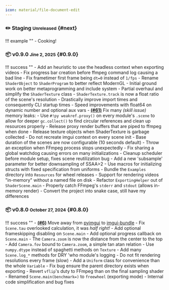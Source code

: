 ```yaml
---
icon: material/file-document-edit
---
```


### ✏️ Staging <small>Unreleased</small> {#next}

!!! example ""
    - Cooking!

### 📦 v0.9.0 <small>Jine 2, 2025</small> {#0.9.0}

!!! success ""
    - Add an heuristic to use the headless context when exporting videos
    - Fix progress bar creation before ffmpeg command log causing a bad line
    - Fix frametimer first frame being `dt=0` instead of `1/fps`
    - Rename `ShaderObject` to `ShaderProgram` to better reflect ModernGL
    - Initial ground work on better metaprogramming and include system
    - Partial overhaul and simplify the `ShaderTexture` class
    - `ShaderTexture.track` is now a float ratio of the scene's resolution
    - Drastically improve import times and consequently CLI startup times
    - Speed improvements with float64 on dynamic number and optional aux vars
    - [**(#61)**](https://github.com/BrokenSource/DepthFlow/issues/61)  Fix many _(skill issue)_ memory leaks:
        - Use `#!py weakref.proxy()` on every module's `.scene` to allow for deeper `gc.collect()` to find circular references and clean up resources properly
        - Release proxy render buffers that are piped to ffmpeg when done
        - Release texture objects when ShaderTexture is garbage collected
        - Do not recreate imgui context on every scene init
    - Base duration of the scenes are now configurable (10 seconds default)
    - Throw an exception when FFmpeg process stops unexpectedly
    - Fix sharing a global watchdog causing errors on many initializations
    - Cleanup scheduler before module setup, fixes scene reutilization bug
    - Add a new 'subsample' parameter for better downsampling of SSAA>2
    - Use macros for initializing structs with fixed specification from uniforms
    - Bundle the `Examples` directory into `Resources` for wheel releases
    - Support for rendering videos "in-memory" without a named file on disk
    - Refactor `ExportingHelper` out of `ShaderScene.main`
    - Properly catch FFmpeg's `stderr` and `stdout` (allows in-memory render)
    - Convert the project into snake case, still have my differences

### 📦 v0.8.0 <small>October 27, 2024</small> {#0.8.0}

!!! success ""
    - [**(#6)**](https://github.com/BrokenSource/ShaderFlow/issues/6) Move away from [pyimgui](https://pypi.org/project/imgui/) to [imgui-bundle](https://pypi.org/project/imgui-bundle/)
    - Fix `Scene.tau` overlooked calculation, it was _half right!_
    - Add optional frameskipping disabling on `Scene.main`
    - Add optional progress callback on `Scene.main`
    - The `Camera.zoom` is now the distance from the center to the top
    - Add `Camera.fov` bound to `Camera.zoom`, a simple tan atan relation
    - Use `numpy.dtype` instead of spaghetti methods on `Texture`
    - Add many `Scene.log_*` methods for DRY 'who module's logging
    - Do not fit rendering resolutions every frame (slow)
    - Add a `Uniform` class for convenience than the whole `Variable`
    - Fix bug ensure the parent directory exists when exporting
    - Revert `vflip`'s duty to FFmpeg than on the final sampling shader
    - Renamed `Scene.main(benchmark=)` to `freewheel` (exporting mode)
    - Internal code simplification and bug fixes
